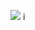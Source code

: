 ![](https://pic1.zhimg.com/v2-6226494c9bac45e61f72276726a26d0c_b.png)
i[](https://pic1.zhimg.com/v2-d151df772c699f038818670863b04880_b.png)
